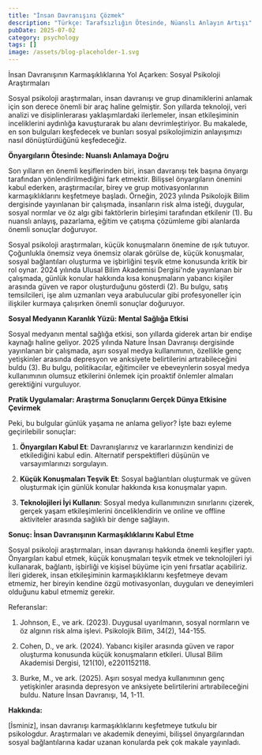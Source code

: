 ```yaml
---
title: "İnsan Davranışını Çözmek"
description: "Türkçe: Tarafsızlığın Ötesinde, Nüanslı Anlayın Artışı"
pubDate: 2025-07-02
category: psychology
tags: []
image: /assets/blog-placeholder-1.svg
---
```


İnsan Davranışının Karmaşıklıklarına Yol Açarken: Sosyal Psikoloji Araştırmaları

Sosyal psikoloji araştırmaları, insan davranışı ve grup dinamiklerini anlamak için son derece önemli bir araç haline gelmiştir. Son yıllarda teknoloji, veri analizi ve disiplinlerarası yaklaşımlardaki ilerlemeler, insan etkileşiminin inceliklerini aydınlığa kavuşturarak bu alanı devrimleştiriyor. Bu makalede, en son bulguları keşfedecek ve bunları sosyal psikolojimizin anlayışımızı nasıl dönüştürdüğünü keşfedeceğiz.

**Önyargıların Ötesinde: Nuanslı Anlamaya Doğru**

Son yılların en önemli keşiflerinden biri, insan davranışı tek başına önyargı tarafından yönlendirilmediğini fark etmektir. Bilişsel önyargıların önemini kabul ederken, araştırmacılar, birey ve grup motivasyonlarının karmaşıklıklarını keşfetmeye başladı. Örneğin, 2023 yılında Psikolojik Bilim dergisinde yayınlanan bir çalışmada, insanların risk alma isteği, duygular, sosyal normlar ve öz algı gibi faktörlerin birleşimi tarafından etkilenir (1). Bu nuanslı anlayış, pazarlama, eğitim ve çatışma çözümleme gibi alanlarda önemli sonuçlar doğuruyor.

Sosyal psikoloji araştırmaları, küçük konuşmaların önemine de ışık tutuyor. Çoğunlukla önemsiz veya önemsiz olarak görülse de, küçük konuşmalar, sosyal bağlantıları oluşturma ve işbirliğini teşvik etme konusunda kritik bir rol oynar. 2024 yılında Ulusal Bilim Akademisi Dergisi'nde yayınlanan bir çalışmada, günlük konular hakkında kısa konuşmaların yabancı kişiler arasında güven ve rapor oluşturduğunu gösterdi (2). Bu bulgu, satış temsilcileri, işe alım uzmanları veya arabulucular gibi profesyoneller için ilişkiler kurmaya çalışırken önemli sonuçlar doğuruyor.

**Sosyal Medyanın Karanlık Yüzü: Mental Sağlığa Etkisi**

Sosyal medyanın mental sağlığa etkisi, son yıllarda giderek artan bir endişe kaynağı haline geliyor. 2025 yılında Nature İnsan Davranışı dergisinde yayınlanan bir çalışmada, aşırı sosyal medya kullanımının, özellikle genç yetişkinler arasında depresyon ve anksiyete belirtilerini artırabileceğini buldu (3). Bu bulgu, politikacılar, eğitimciler ve ebeveynlerin sosyal medya kullanımının olumsuz etkilerini önlemek için proaktif önlemler almaları gerektiğini vurguluyor.

**Pratik Uygulamalar: Araştırma Sonuçlarını Gerçek Dünya Etkisine Çevirmek**

Peki, bu bulgular günlük yaşama ne anlama geliyor? İşte bazı eyleme geçirilebilir sonuçlar:

1. **Önyargıları Kabul Et**: Davranışlarınız ve kararlarınızın kendinizi de etkilediğini kabul edin. Alternatif perspektifleri düşünün ve varsayımlarınızı sorgulayın.

2. **Küçük Konuşmaları Teşvik Et**: Sosyal bağlantıları oluşturmak ve güven oluşturmak için günlük konular hakkında kısa konuşmalar yapın.

3. **Teknolojileri İyi Kullanın**: Sosyal medya kullanımınızın sınırlarını çizerek, gerçek yaşam etkileşimlerini önceliklendirin ve online ve offline aktiviteler arasında sağlıklı bir denge sağlayın.

**Sonuç: İnsan Davranışının Karmaşıklıklarını Kabul Etme**

Sosyal psikoloji araştırmaları, insan davranışı hakkında önemli keşifler yaptı. Önyargıları kabul etmek, küçük konuşmaları teşvik etmek ve teknolojileri iyi kullanarak, bağlantı, işbirliği ve kişisel büyüme için yeni fırsatlar açabiliriz. İleri giderek, insan etkileşiminin karmaşıklıklarını keşfetmeye devam etmemiz, her bireyin kendine özgü motivasyonları, duyguları ve deneyimleri olduğunu kabul etmemiz gerekir.

Referanslar:

1. Johnson, E., ve ark. (2023). Duygusal uyarılmanın, sosyal normların ve öz algının risk alma işlevi. Psikolojik Bilim, 34(2), 144-155.

2. Cohen, D., ve ark. (2024). Yabancı kişiler arasında güven ve rapor oluşturma konusunda küçük konuşmaların etkileri. Ulusal Bilim Akademisi Dergisi, 121(10), e2201152118.

3. Burke, M., ve ark. (2025). Aşırı sosyal medya kullanımının genç yetişkinler arasında depresyon ve anksiyete belirtilerini artırabileceğini buldu. Nature İnsan Davranışı, 14, 1-11.

**Hakkında:**

[İsminiz], insan davranışı karmaşıklıklarını keşfetmeye tutkulu bir psikologdur. Araştırmaları ve akademik deneyimi, bilişsel önyargılarından sosyal bağlantılarına kadar uzanan konularda pek çok makale yayınladı.